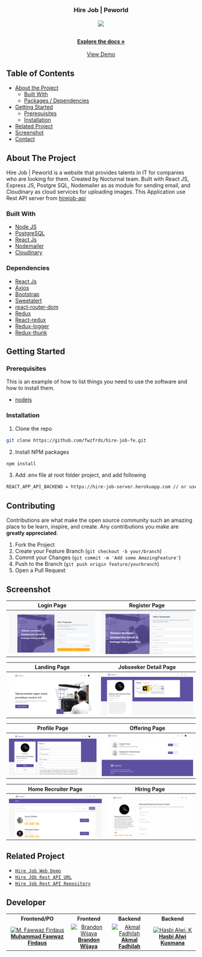 <br />
<p align="center">

  <h3 align="center">Hire Job | Peworld</h3>
  <p align="center">
    <image align="center" width="200" src='https://res.cloudinary.com/wazcomp/image/upload/v1658495119/Peworld/logo-purple_f6e7sj.png' />
  </p>

  <p align="center">
    <br />
    <a href="https://github.com/fwzfrds/hire-job-fe"><strong>Explore the docs »</strong></a>
    <br />
    <br />
    <a href="https://hirejob-fe-fwzfrds.vercel.app/">View Demo</a>
  </p>
</p>



<!-- TABLE OF CONTENTS -->
## Table of Contents

* [About the Project](#about-the-project)
  * [Built With](#built-with)
  * [Packages / Dependencies](#dependencies)
* [Getting Started](#getting-started)
  * [Prerequisites](#prerequisites)
  * [Installation](#installation)
* [Related Project](#related-project)
* [Screenshot](#screenshot)
* [Contact](#contact)



<!-- ABOUT THE PROJECT -->
## About The Project

Hire Job | Peworld is a website that provides talents in IT for companies who are looking for them. Created by Nocturnal team. Built with React JS, Express JS, Postgre SQL, Nodemailer as as module for sending email, and Cloudinary as cloud services for uploading images.
This Application use Rest API server from [hirejob-api](https://hire-job-server.herokuapp.com)

### Built With

* [Node JS](https://nodejs.org/en/docs/)
* [PostgreSQL](https://www.postgresql.org/)
* [React Js](https://reactjs.org)
* [Nodemailer](https://nodemailer.com/about/)
* [Cloudinary](https://cloudinary.com/)

### Dependencies
- [React Js](https://reactjs.org)
- [Axios](https://www.npmjs.com/package/axios)
- [Bootstrap](https://www.npmjs.com/package/bootstrap)
- [Sweetalert](https://www.npmjs.com/package/sweetalert)
- [react-router-dom](https://www.npmjs.com/package/react-router-dom)
- [Redux](https://www.npmjs.com/package/redux)
- [React-redux](https://www.npmjs.com/package/react-redux)
- [Redux-logger](https://www.npmjs.com/package/redux-logger)
- [Redux-thunk](https://www.npmjs.com/search?q=redux-thunk)

<!-- GETTING STARTED -->
## Getting Started

### Prerequisites

This is an example of how to list things you need to use the software and how to install them.

* [nodejs](https://nodejs.org/en/download/)

### Installation

1. Clone the repo
```sh
git clone https://github.com/fwzfrds/hire-job-fe.git
```
2. Install NPM packages
```sh
npm install
```
3. Add .env file at root folder project, and add following
```sh
REACT_APP_API_BACKEND = https://hire-job-server.herokuapp.com // or use your own

```

<!-- CONTRIBUTING -->
## Contributing

Contributions are what make the open source community such an amazing place to be learn, inspire, and create. Any contributions you make are **greatly appreciated**.

1. Fork the Project
2. Create your Feature Branch (`git checkout -b your/branch`)
3. Commit your Changes (`git commit -m 'Add some AmazingFeature'`)
4. Push to the Branch (`git push origin feature/yourbranch`)
5. Open a Pull Request

<!-- SCREENSHOT -->
## Screenshot
| Login Page | Register Page |
| ------------- | ------------- |
| ![Login](/public/assets/img/screenshot/login.png?raw=true "Login Page") | ![Register](/public/assets/img/screenshot/register.png?raw=true "Register Page")|

| Landing Page  | Jobseeker Detail Page |
| ------------- | ------------- |
| ![Landing](/public/assets/img/screenshot/landing-page.png?raw=true "Landing Page") | ![Jobseeker Detail](/public/assets/img/screenshot/jobseeker-detail.png?raw=true "Jobseeker Detail Page") |

| Profile Page | Offering Page |
| ------------- | ------------- |
| ![Profile](/public/assets/img/screenshot/profile.png?raw=true "Profile Page") | ![Offering](/public/assets/img/screenshot/offering.png?raw=true "Offering Page") |

| Home Recruiter Page | Hiring Page |
| ------------- | ------------- |
| ![Home Recruiter](/public/assets/img/screenshot/recruiter-home.png?raw=true "Recruiter Home Page") | ![Hire](/public/assets/img/screenshot/hire.png?raw=true "Hiring Page") |


<!-- RELATED PROJECT -->
## Related Project
* [`Hire Job Web Demo`](https://hirejob-fe.vercel.app/)
* [`Hire JOb Rest API URL`](https://hire-job-server.herokuapp.com)
* [`Hire Job Rest API Repository`](https://github.com/zeronerocode/HireJobServer)

## Developer

<center>
  <table>
    <tr>
      <th>Frontend/PO</th>
      <th>Frontend</th>
      <th>Backend</th>
      <th>Backend</th>
    </tr>
    <tr>
      <td align="center">
        <a href="https://github.com/fwzfrds">
          <img width="150" src="https://avatars.githubusercontent.com/u/85775604?v=4" alt="M. Fawwaz Firdaus"><br/>
          <b>Muhammad Fawwaz Firdaus</b>
        </a>
      </td>
      <td align="center">
        <a href="https://github.com/brndnwjy">
          <img width="150" src="https://avatars.githubusercontent.com/u/68231097?v=4" alt="Brandon Wijaya"><br/>
          <b>Brandon Wijaya</b>
        </a>
      </td>
      <td align="center">
        <a href="https://github.com/zeronerocode">
          <img width="150" src="https://avatars.githubusercontent.com/u/61588546?v=4" alt="Akmal Fadhilah"><br/>
          <b>Akmal Fadhilah</b>
        </a>
      </td>
      <td align="center">
        <a href="https://github.com/hasbialwikusmana">
          <img width="150" src="https://avatars.githubusercontent.com/u/97004294?v=4" alt="Hasbi Alwi. K"><br/>
          <b>Hasbi Alwi Kusmana</b>
        </a>
      </td>
    </tr>
  </table>
</center>